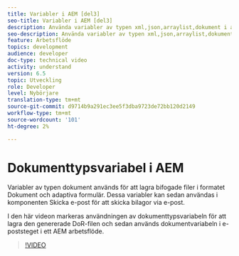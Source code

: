 ```yaml
---
title: Variabler i AEM [del3]
seo-title: Variabler i AEM [del3]
description: Använda variabler av typen xml,json,arraylist,dokument i aem-arbetsflöde
seo-description: Använda variabler av typen xml,json,arraylist,dokument i aem-arbetsflöde
feature: Arbetsflöde
topics: development
audience: developer
doc-type: technical video
activity: understand
version: 6.5
topic: Utveckling
role: Developer
level: Nybörjare
translation-type: tm+mt
source-git-commit: d9714b9a291ec3ee5f3dba9723de72bb120d2149
workflow-type: tm+mt
source-wordcount: '101'
ht-degree: 2%

---
```


# Dokumenttypsvariabel i AEM


Variabler av typen dokument används för att lagra bifogade filer i formatet Dokument och adaptiva formulär. Dessa variabler kan sedan användas i komponenten Skicka e-post för att skicka bilagor via e-post.

I den här videon markeras användningen av dokumenttypsvariabeln för att lagra den genererade DoR-filen och sedan används dokumentvariabeln i e-poststeget i ett AEM arbetsflöde.

>[!VIDEO](https://video.tv.adobe.com/v/26452)
